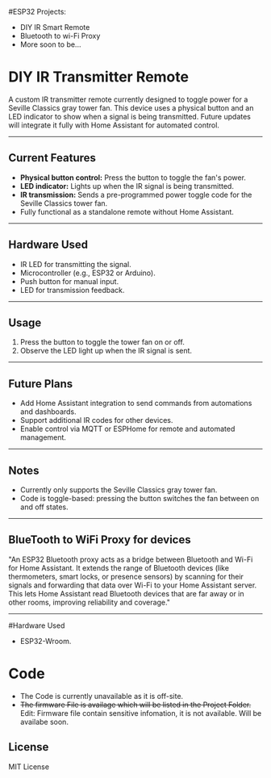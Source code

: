 #ESP32 Projects:

- DIY IR Smart Remote
- Bluetooth to wi-Fi Proxy 
- More soon to be...



# DIY IR Transmitter Remote

A custom IR transmitter remote currently designed to toggle power for a Seville Classics gray tower fan. This device uses a physical button and an LED indicator to show when a signal is being transmitted. Future updates will integrate it fully with Home Assistant for automated control.

---

## Current Features

- **Physical button control:** Press the button to toggle the fan's power.  
- **LED indicator:** Lights up when the IR signal is being transmitted.  
- **IR transmission:** Sends a pre-programmed power toggle code for the Seville Classics tower fan.  
- Fully functional as a standalone remote without Home Assistant.

---

## Hardware Used

- IR LED for transmitting the signal.  
- Microcontroller (e.g., ESP32 or Arduino).  
- Push button for manual input.  
- LED for transmission feedback.  

---

## Usage

1. Press the button to toggle the tower fan on or off.  
2. Observe the LED light up when the IR signal is sent.  

---

## Future Plans

- Add Home Assistant integration to send commands from automations and dashboards.  
- Support additional IR codes for other devices.  
- Enable control via MQTT or ESPHome for remote and automated management.  

---

## Notes

- Currently only supports the Seville Classics gray tower fan.  
- Code is toggle-based: pressing the button switches the fan between on and off states.  

---
## BlueTooth to WiFi Proxy for devices
"An ESP32 Bluetooth proxy acts as a bridge between Bluetooth and Wi-Fi for Home Assistant. It extends the range of Bluetooth devices (like thermometers, smart locks, or presence sensors) by scanning for their signals and forwarding that data over Wi-Fi to your Home Assistant server. This lets Home Assistant read Bluetooth devices that are far away or in other rooms, improving reliability and coverage."

---

#Hardware Used

- ESP32-Wroom.

# Code 

- The Code is currently unavailable as it is off-site.
- ~~The firmware File is availage which will be listed in the Project Folder.~~ Edit: Firmware file contain sensitive infomation, it is not available.
      Will be availabe soon.
## License

MIT License
